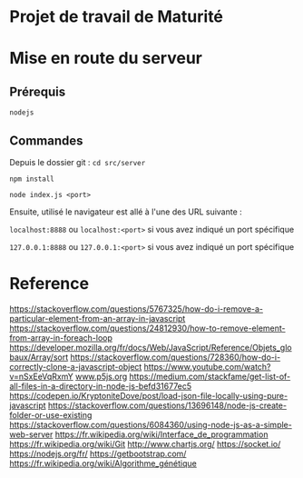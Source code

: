 # Projet de travail de Maturité

# Mise en route du serveur

## Prérequis

`nodejs`


## Commandes

Depuis le dossier git :
`cd src/server`

`npm install`

`node index.js <port>`

Ensuite, utilisé le navigateur est allé à l'une des URL suivante :

`localhost:8888` ou `localhost:<port>` si vous avez indiqué un port spécifique

`127.0.0.1:8888` ou `127.0.0.1:<port>` si vous avez indiqué un port spécifique

# Reference
https://stackoverflow.com/questions/5767325/how-do-i-remove-a-particular-element-from-an-array-in-javascript
https://stackoverflow.com/questions/24812930/how-to-remove-element-from-array-in-foreach-loop
https://developer.mozilla.org/fr/docs/Web/JavaScript/Reference/Objets_globaux/Array/sort
https://stackoverflow.com/questions/728360/how-do-i-correctly-clone-a-javascript-object
https://www.youtube.com/watch?v=nSxEeVqRxmY
www.p5js.org
https://medium.com/stackfame/get-list-of-all-files-in-a-directory-in-node-js-befd31677ec5
https://codepen.io/KryptoniteDove/post/load-json-file-locally-using-pure-javascript
https://stackoverflow.com/questions/13696148/node-js-create-folder-or-use-existing
https://stackoverflow.com/questions/6084360/using-node-js-as-a-simple-web-server
https://fr.wikipedia.org/wiki/Interface_de_programmation
https://fr.wikipedia.org/wiki/Git
http://www.chartjs.org/
https://socket.io/
https://nodejs.org/fr/
https://getbootstrap.com/
https://fr.wikipedia.org/wiki/Algorithme_génétique